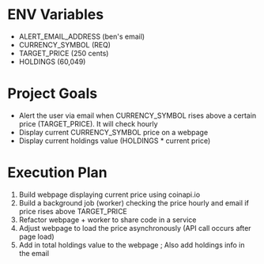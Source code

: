 # ENV Variables

- ALERT_EMAIL_ADDRESS (ben's email)
- CURRENCY_SYMBOL (REQ)
- TARGET_PRICE (250 cents)
- HOLDINGS (60,049)

# Project Goals

- Alert the user via email when CURRENCY_SYMBOL rises above a certain price (TARGET_PRICE). It will check hourly
- Display current CURRENCY_SYMBOL price on a webpage
- Display current holdings value (HOLDINGS * current price)

# Execution Plan

1. Build webpage displaying current price using coinapi.io
2. Build a background job (worker) checking the price hourly and email if price rises above TARGET_PRICE
3. Refactor webpage + worker to share code in a service
4. Adjust webpage to load the price asynchronously (API call occurs after page load)
5. Add in total holdings value to the webpage ; Also add holdings info in the email
